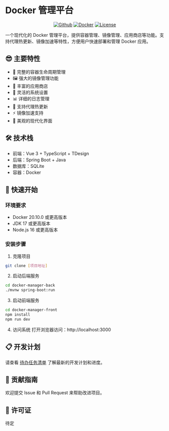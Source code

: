 # Docker 管理平台

<div align="center">

[![Github](https://img.shields.io/badge/Github-123456?logo=github&labelColor=242424)](https://github.com/your-username/docker-manager)
[![Docker](https://img.shields.io/badge/docker-123456?logo=docker&logoColor=fff&labelColor=1c7aed)](https://hub.docker.com/r/your-username/docker-manager)
[![License](https://img.shields.io/badge/license-MIT-blue.svg)](LICENSE)

</div>

一个现代化的 Docker 管理平台，提供容器管理、镜像管理、应用商店等功能。支持代理热更新、镜像加速等特性，方便用户快速部署和管理 Docker 应用。

## 😎 主要特性

- 🐳 完整的容器生命周期管理
- 🖼️ 强大的镜像管理功能
- 🏪 丰富的应用商店
- 🔧 灵活的系统设置
- 📊 详细的日志管理
- 🚀 支持代理热更新
- ⚡ 镜像加速支持
- 🎨 美观的现代化界面

## 🛠️ 技术栈

- 前端：Vue 3 + TypeScript + TDesign
- 后端：Spring Boot + Java
- 数据库：SQLite
- 容器：Docker

## 🚀 快速开始

### 环境要求
- Docker 20.10.0 或更高版本
- JDK 17 或更高版本
- Node.js 16 或更高版本

### 安装步骤
1. 克隆项目
```bash
git clone [项目地址]
```

2. 启动后端服务
```bash
cd docker-manager-back
./mvnw spring-boot:run
```

3. 启动前端服务
```bash
cd docker-manager-front
npm install
npm run dev
```

4. 访问系统
打开浏览器访问：http://localhost:3000



## 📋 开发计划
请查看 [待办任务清单](todo.md) 了解最新的开发计划和进度。

## 🤝 贡献指南
欢迎提交 Issue 和 Pull Request 来帮助改进项目。

## 📄 许可证
待定